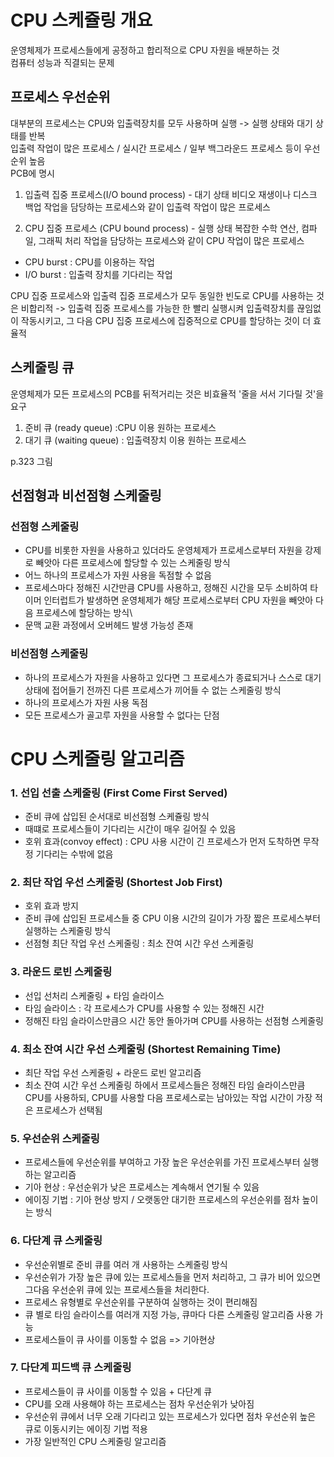 # CPU 스케쥴링 개요
운영체제가 프로세스들에게 공정하고 합리적으로 CPU 자원을 배분하는 것   
컴퓨터 성능과 직결되는 문제   

## 프로세스 우선순위
대부분의 프로세스는 CPU와 입출력장치를 모두 사용하며 실행 -> 실행 상태와 대기 상태를 반복   
입출력 작업이 많은 프로세스 / 실시간 프로세스 / 일부 백그라운드 프로세스 등이 우선순위 높음   
PCB에 명시   

1. 입출력 집중 프로세스(I/O bound process) - 대기 상태
비디오 재생이나 디스크 백업 작업을 담당하는 프로세스와 같이 입출력 작업이 많은 프로세스
   
2. CPU 집중 프로세스 (CPU bound process) - 실행 상태
복잡한 수학 연산, 컴파일, 그래픽 처리 작업을 담당하는 프로세스와 같이 CPU 작업이 많은 프로세스


* CPU burst : CPU를 이용하는 작업
* I/O burst : 입출력 장치를 기다리는 작업

CPU 집중 프로세스와 입출력 집중 프로세스가 모두 동일한 빈도로 CPU를 사용하는 것은 비합리적
-> 입출력 집중 프로세스를 가능한 한 빨리 실행시켜 입출력장치를 끊임없이 작동시키고, 그 다음 CPU 집중 프로세스에 집중적으로 CPU를 할당하는 것이 더 효율적 

## 스케줄링 큐
운영체제가 모든 프로세스의 PCB를 뒤적거리는 것은 비효율적
'줄을 서서 기다릴 것'을 요구
1. 준비 큐 (ready queue) :CPU 이용 원하는 프로세스
2. 대기 큐 (waiting queue) : 입출력장치 이용 원하는 프로세스

p.323 그림


## 선점형과 비선점형 스케줄링
### 선점형 스케줄링
- CPU를 비롯한 자원을 사용하고 있더라도 운영체제가 프로세스로부터 자원을 강제로 빼앗아 다른 프로세스에 할당할 수 있는 스케줄링 방식
- 어느 하나의 프로세스가 자원 사용을 독점할 수 없음
- 프로세스마다 정해진 시간만큼 CPU를 사용하고, 정해진 시간을 모두 소비하여 타이머 인터럽트가 발생하면 운영체제가 해당 프로세스로부터 CPU 자원을 빼앗아 다음 프로세스에 할당하는 방식\
- 문맥 교환 과정에서 오버헤드 발생 가능성 존재

### 비선점형 스케줄링
- 하나의 프로세스가 자원을 사용하고 있다면 그 프로세스가 종료되거나 스스로 대기 상태에 접어들기 전까진 다른 프로세스가 끼어들 수 없는 스케줄링 방식
- 하나의 프로세스가 자원 사용 독점
- 모든 프로세스가 골고루 자원을 사용할 수 없다는 단점


# CPU 스케줄링 알고리즘
### 1. 선입 선출 스케줄링 (First Come First Served)
  - 준비 큐에 삽입된 순서대로 비선점형 스케쥴링 방식  
  - 때떄로 프로세스들이 기다리는 시간이 매우 길어질 수 있음
  - 호위 효과(convoy effect) : CPU 사용 시간이 긴 프로세스가 먼저 도착하면 무작정 기다리는 수밖에 없음
    
### 2. 최단 작업 우선 스케줄링 (Shortest Job First)
  - 호위 효과 방지
  - 준비 큐에 삽입된 프로세스들 중 CPU 이용 시간의 길이가 가장 짧은 프로세스부터 실행하는 스케줄링 방식
  - 선점형 최단 작업 우선 스케줄링 : 최소 잔여 시간 우선 스케줄링

### 3. 라운드 로빈 스케줄링
  - 선입 선처리 스케줄링 + 타임 슬라이스
  - 타임 슬라이스 : 각 프로세스가 CPU를 사용할 수 있는 정해진 시간
  - 정해진 타임 슬라이스만큼으 시간 동안 돌아가며 CPU를 사용하는 선점형 스케줄링

### 4. 최소 잔여 시간 우선 스케줄링 (Shortest Remaining Time)
  - 최단 작업 우선 스케줄링 + 라운드 로빈 알고리즘
  - 최소 잔여 시간 우선 스케줄링 하에서 프로세스들은 정해진 타임 슬라이스만큼 CPU를 사용하되, CPU를 사용할 다음 프로세스로는 남아있는 작업 시간이 가장 적은 프로세스가 선택됨

### 5. 우선순위 스케줄링
  - 프로세스들에 우선순위를 부여하고 가장 높은 우선순위를 가진 프로세스부터 실행하는 알고리즘
  - 기아 현상 : 우선순위가 낮은 프로세스는 계속해서 연기될 수 있음
  - 에이징 기법 : 기아 현상 방지 / 오랫동안 대기한 프로세스의 우선순위를 점차 높이는 방식

### 6. 다단계 큐 스케줄링
  - 우선순위별로 준비 큐를 여러 개 사용하는 스케줄링 방식
  - 우선순위가 가장 높은 큐에 있는 프로세스들을 먼저 처리하고, 그 큐가 비어 있으면 그다음 우선순위 큐에 있는 프로세스들을 처리한다.
  - 프로세스 유형별로 우선순위를 구분하여 실행하는 것이 편리해짐
  - 큐 별로 타임 슬라이스를 여러개 지정 가능, 큐마다 다른 스케줄링 알고리즘 사용 가능
  - 프로세스들이 큐 사이를 이동할 수 없음 => 기아현상

### 7. 다단계 피드백 큐 스케줄링
  - 프로세스들이 큐 사이를 이동할 수 있음 + 다단계 큐
  - CPU를 오래 사용해야 하는 프로세스는 점차 우선순위가 낮아짐
  - 우선순위 큐에서 너무 오래 기다리고 있는 프로세스가 있다면 점차 우선순위 높은 큐로 이동시키는 에이징 기법 적용
  - 가장 일반적인 CPU 스케줄링 알고리즘
